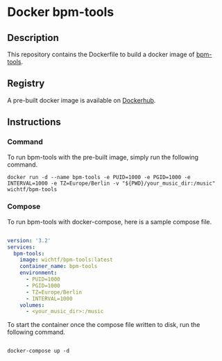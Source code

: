 # Docker bpm-tools

## Description

This repository contains the Dockerfile to build a docker image of
[bpm-tools](http://www.pogo.org.uk/~mark/bpm-tools/).


## Registry

A pre-built docker image is available on
[Dockerhub](https://hub.docker.com/r/wichtf/bpm-tools).

## Instructions

### Command

To run bpm-tools with the pre-built image, simply run the following
command.

```shell 
docker run -d --name bpm-tools -e PUID=1000 -e PGID=1000 -e INTERVAL=1000 -e TZ=Europe/Berlin -v "${PWD}/your_music_dir:/music" wichtf/bpm-tools
```

### Compose

To run bpm-tools with docker-compose, here is a sample compose
file.

```yaml

version: '3.2'
services:
  bpm-tools:
    image: wichtf/bpm-tools:latest
    container_name: bpm-tools
    environment:
      - PUID=1000
      - PGID=1000
      - TZ=Europe/Berlin
      - INTERVAL=1000
    volumes:
      - <your_music_dir>:/music 

```

To start the container once the compose file written to disk, run
the following command.

```shell 

docker-compose up -d

```


      
